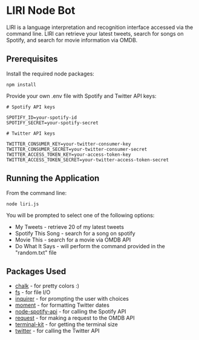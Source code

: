 # LIRI Node Bot

LIRI is a language interpretation and recognition interface accessed via the command line. LIRI can retrieve your latest tweets, search for songs on Spotify, and search for movie information via OMDB.

## Prerequisites

Install the required node packages:

```
npm install
```

Provide your own .env file with Spotify and Twitter API keys:

```
# Spotify API keys

SPOTIFY_ID=your-spotify-id
SPOTIFY_SECRET=your-spotify-secret

# Twitter API keys

TWITTER_CONSUMER_KEY=your-twitter-consumer-key
TWITTER_CONSUMER_SECRET=your-twitter-consumer-secret
TWITTER_ACCESS_TOKEN_KEY=your-access-token-key
TWITTER_ACCESS_TOKEN_SECRET=your-twitter-access-token-secret

```

## Running the Application

From the command line:

``` node liri.js ```

You will be prompted to select one of the following options:

* My Tweets - retrieve 20 of my latest tweets
* Spotify This Song - search for a song on spotify
* Movie This - search for a movie via OMDB API
* Do What It Says - will perform the command provided in the "random.txt" file

## Packages Used

* [chalk](https://www.npmjs.com/package/chalk) - for pretty colors :)
* [fs](https://nodejs.org/api/fs.html) - for file I/O
* [inquirer](https://www.npmjs.com/package/inquirer) - for prompting the user with choices
* [moment](https://www.npmjs.com/package/moment) - for formatting Twitter dates
* [node-spotify-api](https://www.npmjs.com/package/node-spotify-api) - for calling the Spotify API
* [request](https://www.npmjs.com/package/request) - for making a request to the OMDB API
* [terminal-kit](https://www.npmjs.com/package/terminal-kit) - for getting the terminal size
* [twitter](https://www.npmjs.com/package/twitter) - for calling the Twitter API
